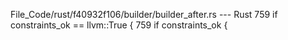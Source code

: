 File_Code/rust/f40932f106/builder/builder_after.rs --- Rust
759             if constraints_ok == llvm::True {                                                                                                            759             if constraints_ok {

